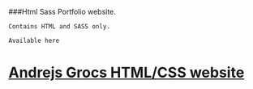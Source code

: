 ###Html Sass Portfolio website.

```Created in spirng 2021.
Contains HTML and SASS only.
```

```Available here```
# [Andrejs Grocs HTML/CSS website](https://jolly-poitras-22797b.netlify.app/)





